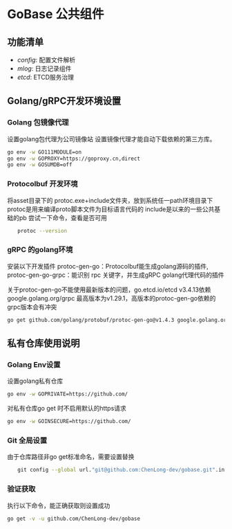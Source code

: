 <!-- * @Description:  * @Author: Chen Long * @Date: 2020-12-17 09:43:16 * @LastEditTime: 2020-12-17 09:53:00 * @LastEditors: Chen Long * @Reference: --># GoBase 公共组件## 功能清单* *config*: 配置文件解析* *mlog*: 日志记录组件* *etcd*: ETCD服务治理## Golang/gRPC开发环境设置### Golang 包镜像代理设置golang包代理为公司镜像站设置镜像代理才能自动下载依赖的第三方库。```shgo env -w GO111MODULE=ongo env -w GOPROXY=https://goproxy.cn,directgo env -w GOSUMDB=off```### Protocolbuf 开发环境将asset目录下的 protoc.exe+include文件夹，放到系统任一path环境目录下protoc是用来编译proto脚本文件为目标语言代码的include是以来的一些公共基础的pb尝试一下命令，查看是否可用```sh　　protoc --version```### gRPC 的golang环境安装以下开发插件protoc-gen-go：Protocolbuf能生成golang源码的插件,protoc-gen-go-grpc：能识别 rpc 关键字，并生成gRPC golang代理代码的插件关于protoc-gen-go不能使用最新版本的问题，go.etcd.io/etcd v3.4.13依赖google.golang.org/grpc 最高版本为v1.29.1，高版本的protoc-gen-go依赖的grpc版本会有冲突```shgo get github.com/golang/protobuf/protoc-gen-go@v1.4.3 google.golang.org/grpc/cmd/protoc-gen-go-grpc```## 私有仓库使用说明### Golang Env设置设置golang私有仓库```shgo env -w GOPRIVATE=https://github.com/```对私有仓库go get 时不启用默认的https请求```shgo env -w GOINSECURE=https://github.com/```### Git 全局设置由于仓库路径非go get标准命名，需要设置替换```sh　　git config --global url."git@github.com:ChenLong-dev/gobase.git".insteadof "https://github.com/ChenLong-dev/gobase.git"```### 验证获取执行以下命令，能正确获取则设置成功```shgo get -v -u github.com/ChenLong-dev/gobase```